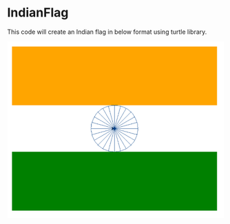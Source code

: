 # IndianFlag
This code will create an Indian flag in below format using turtle library.

![alt text](https://github.com/nitishv9/IndianFlag/blob/main/IndianFlag.png)

